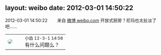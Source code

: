 layout: weibo
date: 2012-03-01 14:50:22
---
<meta name="referrer" content="no-referrer" />

2012-03-01 14:50:22  &nbsp;&nbsp;&nbsp;&nbsp;&nbsp;&nbsp; 来自 <a href="http://weibo.com/" rel="nofollow">微博 weibo.com</a>
开放式厨房？尼玛也太扯淡了吧…… ​​​

<table style="width: 100%;">
  <tr>
    <td style="width: 40px;"><img style="border-radius:50%" src="https://tva3.sinaimg.cn/crop.0.0.480.480.50/4d4bc111jw8ejj3t36gwaj20dc0dc769.jpg?KID=imgbed,tva&Expires=1624467294&ssig=XC4qA4ZXo6"></td>
    <td colspan="2"><small>小齿 12-3-1 14:58</small><br/>有什么问题么？</td>
  </tr>
</table>
